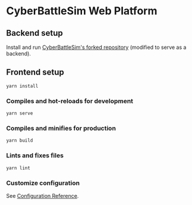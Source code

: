 # CyberBattleSim Web Platform

## Backend setup

Install and run [CyberBattleSim's forked repository](https://github.com/jonabox/CyberBattleSim/) (modified to serve as a backend).

## Frontend setup

```
yarn install
```

### Compiles and hot-reloads for development
```
yarn serve
```

### Compiles and minifies for production
```
yarn build
```

### Lints and fixes files
```
yarn lint
```

### Customize configuration
See [Configuration Reference](https://cli.vuejs.org/config/).
